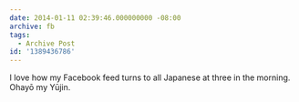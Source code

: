```yaml
---
date: 2014-01-11 02:39:46.000000000 -08:00
archive: fb
tags: 
  - Archive Post
id: '1389436786'
---
```


I love how my Facebook feed turns to all Japanese at three in the morning. Ohayō my Yūjin.
